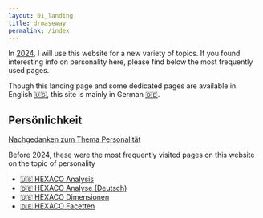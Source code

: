```yaml
---
layout: 01_landing
title: drmaseway
permalink: /index
---
```



In [2024](greetings_2024), I will use this website for a new variety of topics. If you found interesting info on personality here, please find below the most frequently used pages. 

Though this landing page and some dedicated pages are available in English [:us:](aboutme), 
this site is mainly in German [:de:](). 



## Persönlichkeit

[Nachgedanken zum Thema Personalität](personality_conclusions_part_1)

Before 2024, these were the most frequently visited pages on this website on the topic of personality

- [:us: HEXACO Analysis](HEXACO)
- [:de: HEXACO Analyse (Deutsch)](HEXACO_Analyse_DE)
- [:de: HEXACO Dimensionen](dimensions_DE)
- [:de: HEXACO Facetten](facetten_DE)



